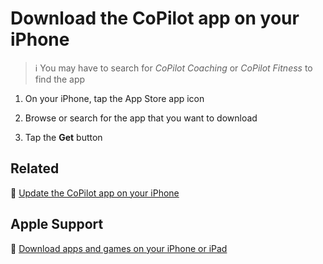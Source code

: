 # Download the CoPilot app on your iPhone

> :information_source: You may have to search for *CoPilot Coaching* or *CoPilot Fitness* to find the app

1. On your iPhone, tap the App Store app icon

2. Browse or search for the app that you want to download

3. Tap the **Get** button

## Related

:paperclip: [Update the CoPilot app on your iPhone]()

## Apple Support

:link: [Download apps and games on your iPhone or iPad](https://support.apple.com/en-us/HT204266)
